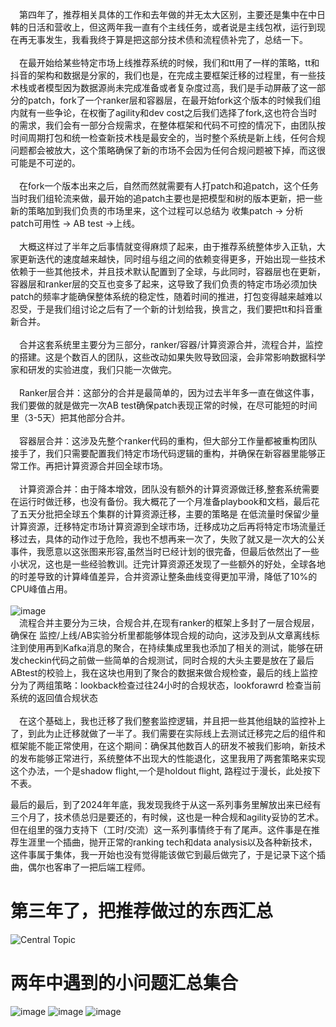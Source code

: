 &emsp;第四年了，推荐相关具体的工作和去年做的并无太大区别，主要还是集中在中日韩的日活和营收上，但这两年我一直有个主线任务，或者说是主线包袱，运行到现在再无事发生，我看我终于算是把这部分技术债和流程债补完了，总结一下。<br>
<br>
&emsp;在最开始给某些特定市场上线推荐系统的时候，我们和tt用了一样的策略，tt和抖音的架构和数据是分家的，我们也是，在完成主要框架迁移的过程里，有一些技术栈或者模型因为数据源尚未完成准备或者复杂度过高，我们是手动屏蔽了这一部分的patch，fork了一个ranker层和容器层，在最开始fork这个版本的时候我们组内就有一些争论，在权衡了agility和dev cost之后我们选择了fork,这也符合当时的需求，我们会有一部分合规需求，在整体框架和代码不可控的情况下，由团队按时间周期打包和统一检查新技术栈是最安全的，当时整个系统是新上线，任何合规问题都会被放大，这个策略确保了新的市场不会因为任何合规问题被下掉，而这很可能是不可逆的。<br>
<br>
&emsp;在fork一个版本出来之后，自然而然就需要有人打patch和追patch，这个任务当时我们组轮流来做，最开始的追patch主要也是把模型和树的版本更新，把一些新的策略加到我们负责的市场里来，这个过程可以总结为 收集patch -> 分析patch可用性 -> AB test ->上线。<br><br>
&emsp;大概这样过了半年之后事情就变得麻烦了起来，由于推荐系统整体步入正轨，大家更新迭代的速度越来越快，同时组与组之间的依赖变得更多，开始出现一些技术依赖于一些其他技术，并且技术默认配置到了全球，与此同时，容器层也在更新，容器层和ranker层的交互也变多了起来，这导致了我们负责的特定市场必须加快patch的频率才能确保整体系统的稳定性，随着时间的推进，打包变得越来越难以忍受，于是我们组讨论之后有了一个新的计划给我，换言之，我们要把tt和抖音重新合并。<br>
<br>
&emsp;合并这套系统里主要分为三部分，ranker/容器/计算资源合并，流程合并，监控的搭建。这是个数百人的团队，这些改动如果失败导致回滚，会非常影响数据科学家和研发的实验进度，我们只能一次做完。<br>
<br>
&emsp;Ranker层合并：这部分的合并是最简单的，因为过去半年多一直在做这件事，我们要做的就是做完一次AB test确保patch表现正常的时候，在尽可能短的时间里（3-5天）把其他部分合并。<br>
<br>
&emsp;容器层合并：这涉及先整个ranker代码的重构，但大部分工作量都被重构团队接手了，我们只需要配置我们特定市场代码逻辑的重构，并确保在新容器里能够正常工作。再把计算资源合并回全球市场。<br>
<br>
&emsp;计算资源合并：由于降本增效，团队没有额外的计算资源做迁移,整套系统需要在运行时做迁移，也没有备份。我大概花了一个月准备playbook和文档，最后花了五天分批把全球五个集群的计算资源迁移，主要的策略是 在低流量时保留少量计算资源，迁移特定市场计算资源到全球市场，迁移成功之后再将特定市场流量迁移过去，具体的动作过于危险，我也不想再来一次了，失败了就又是一次大的公关事件，我愿意以这张图来形容,虽然当时已经计划的很完备，但最后依然出了一些小状况，这也是一些经验教训。迁完计算资源还发现了一些额外的好处，全球各地的时差导致的计算峰值差异，合并资源让整条曲线变得更加平滑，降低了10%的CPU峰值占用。<br>
<br>
![image](https://github.com/user-attachments/assets/80ea56e5-7b45-411e-ae34-43cd10d41854)<br>
&emsp;流程合并主要分为三块，合规合并,在现有ranker的框架上多封了一层合规层，确保在 监控/上线/AB实验分析里都能够体现合规的动向，这涉及到从文章离线标注到使用再到Kafka消息的聚合，在持续集成里我也添加了相关的测试，能够在研发checkin代码之前做一些简单的合规测试，同时合规的大头主要是放在了最后ABtest的校验上，我在这块也用到了聚合的数据来做合规检查，最后的线上监控分为了两组策略：lookback检查过往24小时的合规状态，lookforawrd 检查当前系统的返回值合规状态<br>
<br>
&emsp;在这个基础上，我也迁移了我们整套监控逻辑，并且把一些其他组缺的监控补上了，到此为止迁移就做了一半了。我们需要在实际线上去测试迁移完之后的组件和框架能不能正常使用，在这个期间：确保其他数百人的研发不被我们影响，新技术的发布能够正常进行，系统整体不出现大的性能退化，这里我用了两套策略来实现这个办法，一个是shadow flight,一个是holdout flight, 路程过于漫长，此处按下不表。<br>

最后的最后，到了2024年年底，我发现我终于从这一系列事务里解放出来已经有三个月了，技术债总归是要还的，有时候，这也是一种合规和agility妥协的艺术。但在组里的强力支持下（工时/交流）这一系列事情终于有了尾声。这件事是在推荐生涯里一个插曲，抛开正常的ranking tech和data analysis以及各种新技术，这件事属于集体，我一开始也没有觉得能该做它到最后做完了，于是记录下这个插曲，偶尔也客串了一把后端工程师。

# 第三年了，把推荐做过的东西汇总
![Central Topic](https://github.com/SeanWeiSean/ProblemSummary/assets/17775798/52f6018d-f2bd-47a9-9303-c8c02c33122b)

# 两年中遇到的小问题汇总集合
![image](https://user-images.githubusercontent.com/17775798/173532961-3d9f5ae9-5e13-4bef-990b-eb9a58abe66b.png)
![image](https://user-images.githubusercontent.com/17775798/173532983-00195090-9371-48ff-a2a4-9cb248c1cebd.png)
![image](https://user-images.githubusercontent.com/17775798/173533034-a6bc5552-0637-4526-b5fa-2d66423b39a0.png)
